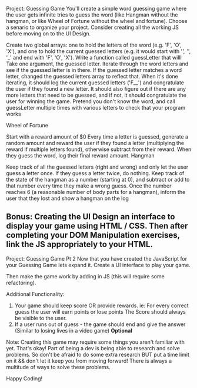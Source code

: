 Project: Guessing Game
You'll create a simple word guessing game where the user gets infinite tries to guess the word (like Hangman without the hangman, or like Wheel of Fortune without the wheel and fortune). Choose a senario to organize your project. Consider creating all the working JS before moving on to the UI Design. 

Create two global arrays: one to hold the letters of the word (e.g. 'F', 'O', 'X'), and one to hold the current guessed letters (e.g. it would start with '_', '_', '_' and end with 'F', 'O', 'X').
Write a function called guessLetter that willl
Take one argument, the guessed letter.
Iterate through the word letters and see if the guessed letter is in there.
If the guessed letter matches a word letter, changed the guessed letters array to reflect that.
When it's done iterating, it should log the current guessed letters ('F__') and congratulate the user if they found a new letter.
It should also figure out if there are any more letters that need to be guessed, and if not, it should congratulate the user for winning the game.
Pretend you don't know the word, and call guessLetter multiple times with various letters to check that your program works

Wheel of Fortune

Start with a reward amount of $0
Every time a letter is guessed, generate a random amount and reward the user if they found a letter (multiplying the reward if multiple letters found), otherwise subtract from their reward.
When they guess the word, log their final reward amount.
Hangman 

Keep track of all the guessed letters (right and wrong) and only let the user guess a letter once. If they guess a letter twice, do nothing.
Keep track of the state of the hangman as a number (starting at 0), and subtract or add to that number every time they make a wrong guess.
Once the number reaches 6 (a reasonable number of body parts for a hangman), inform the user that they lost and show a hangman on the log


Bonus: Creating the UI 
      Design an interface to display your game using HTML / CSS. Then after completing your DOM Manipulation exercises, link the JS appropriately to your HTML.
---------------------------
Project: Guessing Game Pt 2
Now that you have created the JavaScript for your Guessing Game lets expand it. Create a UI interface to play your game. 

Then make the game work by adding in JS (this will require some refactoring). 

Additional Functionality: 

1. Your game should keep score OR provide rewards.
    ie: For every correct guess the user will earn points or lose points
    The Score should always be visible to the user. 
2. If a user runs out of guess - the game should end and give the answer (Similar to losing lives in a video game) **Optional**

Note: Creating this game may require some things you aren't familiar with yet. That's okay! Part of being a dev is being able to research and solve problems. So don't be afraid to do some extra research BUT put a time limit on it && don't let it keep you from moving forward! There is always a multitude of ways to solve these problems. 

Happy Coding!